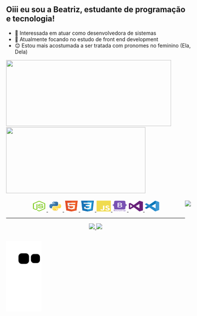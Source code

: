 <!-- APRESENTAÇÃO -->

## Oiii eu sou a Beatriz, estudante de programação e tecnologia!
 
- 👀 Interessada em atuar como desenvolvedora de sistemas
- 🌱 Atualmente focando no estudo de front end development
- 😊 Estou mais acostumada a ser tratada com pronomes no feminino (Ela, Dela)


 <!-- TABELA DE CONTRIBUIÇÕES --><!-- PAINEL DE TRABALHOS -->
 
 <div>  
   
   <a href="https://git.io/streak-stats">
 <img  height="180em" width="450em" src="http://github-readme-streak-stats.herokuapp.com?user=BeAndy-cyber&theme=github-dark&hide_border=true&date_format=M%20j%5B%2C%20Y%5D"/>
   
  <img  height="180em" width="380em" src="https://github-readme-stats.vercel.app/api/top-langs/?username=BeAndy-cyber&layout=compact&langs_count=7&theme=dark&hide_border=true"/>
   </div>
 
 <br>
 
 <!-- ESPECIALIZÇÕES --><!-- GIF --> 
 
<div align="center">
<img alt="Node.js" height="30" width="40" src="https://raw.githubusercontent.com/devicons/devicon/master/icons/nodejs/nodejs-plain.svg"> 
 
<img alt="Python" height="30" width="40" src="https://raw.githubusercontent.com/devicons/devicon/master/icons/python/python-original.svg"> 

 <img alt="HTML" height="30" width="40" src="https://raw.githubusercontent.com/devicons/devicon/master/icons/html5/html5-original.svg">

 <img alt="CSS" height="30" width="40" src="https://raw.githubusercontent.com/devicons/devicon/master/icons/css3/css3-original.svg">  

 <img alt="Js" height="30" width="40" src="https://raw.githubusercontent.com/devicons/devicon/master/icons/javascript/javascript-plain.svg">  

 <img alt="bootstrp" height="30" width="40" src="https://raw.githubusercontent.com/devicons/devicon/9f4f5cdb393299a81125eb5127929ea7bfe42889/icons/bootstrap/bootstrap-plain-wordmark.svg">
  
 <img alt="Visual Studio" height="30" width="40" src="https://raw.githubusercontent.com/devicons/devicon/9f4f5cdb393299a81125eb5127929ea7bfe42889/icons/visualstudio/visualstudio-plain.svg">
 
 <img alt="VS code" height="30" width="40" src="https://raw.githubusercontent.com/devicons/devicon/9f4f5cdb393299a81125eb5127929ea7bfe42889/icons/vscode/vscode-original.svg">
 
 <img align="right" height="135em" src="https://github.githubassets.com/images/mona-loading-dark.gif">
 </div> 
   
   <hr>
 
   
  <!-- CONTATOS -->

 <div align="center"> 
      <a href="https://www.linkedin.com/in/beandy/" target="_blank"><img src="https://img.shields.io/badge/-LinkedIn-%230077B5?style=for-the-badge&logo=linkedin&logoColor=white" target="_blank"> </a>
 <a href="mailto: beandy.023@gmail.com" target="_blank"> <img src="https://img.shields.io/badge/Gmail-D14836?style=for-the-badge&logo=gmail&logoColor=white" target="_blank"></a>  

  </div>
 

 
  ##
 
 <!-- COBRINHA -->
 
<div> 
 
 ![Snake animation](https://github.com/BeAndy-cyber/BeAndy-cyber/blob/output/github-contribution-grid-snake.svg)
</div>



 
 
 
 
